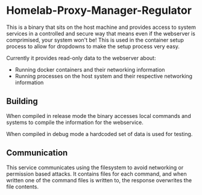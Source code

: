 # Homelab-Proxy-Manager-Regulator

This is a binary that sits on the host machine and provides access to system services in a controlled and secure way that means even if the webserver is comprimised, your system won't be! This is used in the container setup process to allow for dropdowns to make the setup process very easy.

Currently it provides read-only data to the webserver about:
- Running docker containers and their networking information
- Running processes on the host system and their respective networking information

## Building

When compiled in release mode the binary accesses local commands and systems to compile the information for the webservice.

When compiled in debug mode a hardcoded set of data is used for testing.

## Communication

This service communicates using the filesystem to avoid networking or permission based attacks. It contains files for each command, and when written one of the command files is written to, the response overwrites the file contents.
